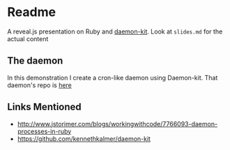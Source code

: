 # Readme

A reveal.js presentation on Ruby and [daemon-kit](https://github.com/kennethkalmer/daemon-kit). Look at `slides.md` for the actual content

## The daemon

In this demonstration I create a cron-like daemon using Daemon-kit. That daemon's repo is [here](https://github.com/IanWhitney/customer_onboarding)

## Links Mentioned

- http://www.jstorimer.com/blogs/workingwithcode/7766093-daemon-processes-in-ruby
- https://github.com/kennethkalmer/daemon-kit
